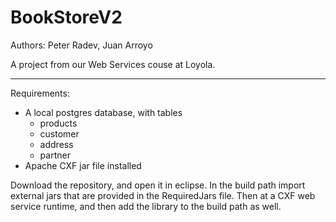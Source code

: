 # BookStoreV2

Authors: Peter Radev, Juan Arroyo

A project from our Web Services couse at Loyola.



--- 

Requirements:
- A local postgres database, with tables
  - products
  - customer
  - address
  - partner
- Apache CXF jar file installed

Download the repository, and open it in eclipse. In the build path import external jars that are provided in the RequiredJars file. Then at a CXF web service runtime, and then add the library to the build path as well. 
